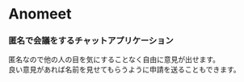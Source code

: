 # Anomeet

### 匿名で会議をするチャットアプリケーション

匿名なので他の人の目を気にすることなく自由に意見が出せます。  
良い意見があれば名前を見せてもらうように申請を送ることもできます。
